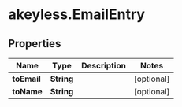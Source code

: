 # akeyless.EmailEntry

## Properties

Name | Type | Description | Notes
------------ | ------------- | ------------- | -------------
**toEmail** | **String** |  | [optional] 
**toName** | **String** |  | [optional] 


